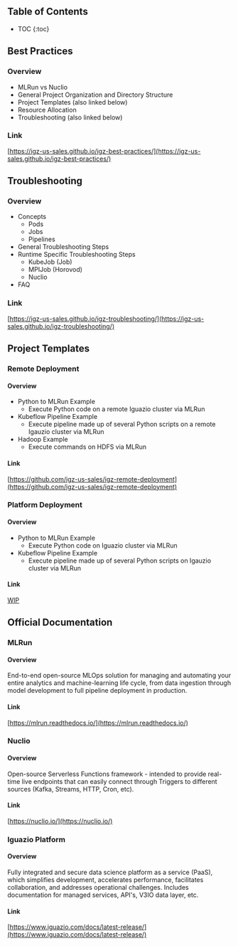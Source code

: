 ## Table of Contents
* TOC
{:toc}

## Best Practices
### Overview
- MLRun vs Nuclio
- General Project Organization and Directory Structure
- Project Templates (also linked below)
- Resource Allocation
- Troubleshooting (also linked below)

### Link
[https://igz-us-sales.github.io/igz-best-practices/](https://igz-us-sales.github.io/igz-best-practices/)

## Troubleshooting
### Overview
- Concepts
    - Pods
    - Jobs
    - Pipelines
- General Troubleshooting Steps
- Runtime Specific Troubleshooting Steps
    - KubeJob (Job)
    - MPIJob (Horovod)
    - Nuclio
- FAQ

### Link
[https://igz-us-sales.github.io/igz-troubleshooting/](https://igz-us-sales.github.io/igz-troubleshooting/)

## Project Templates
### Remote Deployment
#### Overview
- Python to MLRun Example
    - Execute Python code on a remote Iguazio cluster via MLRun
- Kubeflow Pipeline Example
    - Execute pipeline made up of several Python scripts on a remote Igauzio cluster via MLRun
- Hadoop Example
    - Execute commands on HDFS via MLRun

#### Link
[https://github.com/igz-us-sales/igz-remote-deployment](https://github.com/igz-us-sales/igz-remote-deployment)

### Platform Deployment    
#### Overview
- Python to MLRun Example
    - Execute Python code on Iguazio cluster via MLRun
- Kubeflow Pipeline Example
    - Execute pipeline made up of several Python scripts on Igauzio cluster via MLRun
    
#### Link
[WIP](#)

## Official Documentation
### MLRun
#### Overview
End-to-end open-source MLOps solution for managing and automating your entire analytics and machine-learning life cycle, from data ingestion through model development to full pipeline deployment in production.

#### Link
[https://mlrun.readthedocs.io/](https://mlrun.readthedocs.io/)

### Nuclio
#### Overview
Open-source Serverless Functions framework - intended to provide real-time live endpoints that can easily connect through Triggers to different sources (Kafka, Streams, HTTP, Cron, etc).

#### Link
[https://nuclio.io/](https://nuclio.io/)

### Iguazio Platform
#### Overview
Fully integrated and secure data science platform as a service (PaaS), which simplifies development, accelerates performance, facilitates collaboration, and addresses operational challenges. Includes documentation for managed services, API's, V3IO data layer, etc.

#### Link
[https://www.iguazio.com/docs/latest-release/](https://www.iguazio.com/docs/latest-release/)